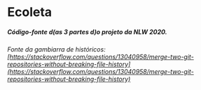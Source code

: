 # Ecoleta

##### Código-fonte d(as 3 partes d)o projeto da NLW 2020.

*Fonte da gambiarra de históricos: [https://stackoverflow.com/questions/13040958/merge-two-git-repositories-without-breaking-file-history](https://stackoverflow.com/questions/13040958/merge-two-git-repositories-without-breaking-file-history)*

